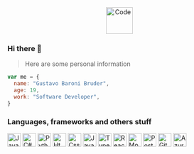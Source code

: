 <div align="center">
  <img width="60px" alt="Code" src="https://user-images.githubusercontent.com/50843660/184546746-fa0fc823-784a-4f86-9dc8-d87576b1b7e3.png" />
</div>

### Hi there 👋

> Here are some personal information

```javascript
var me = {
  name: "Gustavo Baroni Bruder",
  age: 19,
  work: "Software Developer",
}
```

### Languages, frameworks and others stuff
<div align="left">
	<img width="30px" alt="Java" src="https://cdn.jsdelivr.net/gh/devicons/devicon/icons/java/java-original.svg" />
	<img width="30px" alt="C#" src="https://cdn.jsdelivr.net/gh/devicons/devicon/icons/csharp/csharp-original.svg" />
	<img width="30px" alt="Python" src="https://cdn.jsdelivr.net/gh/devicons/devicon/icons/python/python-original.svg" />
	<img width="30px" alt="Html" src="https://cdn.jsdelivr.net/gh/devicons/devicon/icons/html5/html5-original.svg" />
	<img width="30px" alt="Css" src="https://cdn.jsdelivr.net/gh/devicons/devicon/icons/css3/css3-original.svg" />
	<img width="30px" alt="JavaScript" src="https://cdn.jsdelivr.net/gh/devicons/devicon/icons/javascript/javascript-original.svg" />
	<img width="30px" alt="TypeScript" src="https://cdn.jsdelivr.net/gh/devicons/devicon/icons/typescript/typescript-original.svg" />
	<img width="30px" alt="React" src="https://cdn.jsdelivr.net/gh/devicons/devicon/icons/react/react-original.svg" />
	<img width="30px" alt="MongoDB" src="https://cdn.jsdelivr.net/gh/devicons/devicon/icons/mongodb/mongodb-original.svg" />
	<img width="30px" alt="PostgreSQL" src="https://cdn.jsdelivr.net/gh/devicons/devicon/icons/postgresql/postgresql-original.svg" />
	<img width="30px" alt="Git" src="https://cdn.jsdelivr.net/gh/devicons/devicon/icons/git/git-original.svg" />
	<img width="30px" alt="Azure" src="https://cdn.jsdelivr.net/gh/devicons/devicon/icons/azure/azure-original.svg" />
</div>
